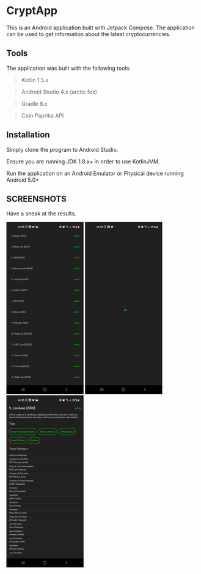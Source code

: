 # CryptApp
This is an Android application built with Jetpack Compose. The application can be used to get information about the latest cryptocurrencies.

## Tools
The application was built with the following tools:

> Kotlin 1.5.x

> Android Studio 4.x (arctic fox)

> Gradle 8.x

> Coin Paprika API

## Installation

Simply clone the program to Android Studio. 

Ensure you are running JDK 1.8.x+ in order to use KotlinJVM.

Run the application on an Android Emulator or Physical device running Android 5.0+

## SCREENSHOTS
Have a sneak at the results.
  <div>
<img src="screenshots/Screenshot_20211014-225341_CryptocurrencyAppYT.jpg" height="450">
<img src="screenshots/loading.jpg" height="450">
<img src="screenshots/single_coin.jpg" height="450">
  </div>
